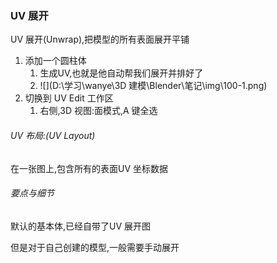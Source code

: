 ### UV 展开

UV 展开(Unwrap),把模型的所有表面展开平铺

1. 添加一个圆柱体
   1. 生成UV,也就是他自动帮我们展开并排好了
   2. ![](D:\学习\wanye\3D 建模\Blender\笔记\img\100-1.png)
2. 切换到 UV Edit 工作区
   1. 右侧,3D 视图:面模式,A 键全选



###### UV 布局:(UV Layout)

在一张图上,包含所有的表面UV 坐标数据





###### 要点与细节

默认的基本体,已经自带了UV 展开图

但是对于自己创建的模型,一般需要手动展开